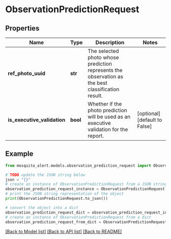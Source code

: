 # ObservationPredictionRequest


## Properties

Name | Type | Description | Notes
------------ | ------------- | ------------- | -------------
**ref_photo_uuid** | **str** | The selected photo whose prediction represents the observation as the best classification result. | 
**is_executive_validation** | **bool** | Whether if the photo prediction will be used as an executive validation for the report. | [optional] [default to False]

## Example

```python
from mosquito_alert.models.observation_prediction_request import ObservationPredictionRequest

# TODO update the JSON string below
json = "{}"
# create an instance of ObservationPredictionRequest from a JSON string
observation_prediction_request_instance = ObservationPredictionRequest.from_json(json)
# print the JSON string representation of the object
print(ObservationPredictionRequest.to_json())

# convert the object into a dict
observation_prediction_request_dict = observation_prediction_request_instance.to_dict()
# create an instance of ObservationPredictionRequest from a dict
observation_prediction_request_from_dict = ObservationPredictionRequest.from_dict(observation_prediction_request_dict)
```
[[Back to Model list]](../README.md#documentation-for-models) [[Back to API list]](../README.md#documentation-for-api-endpoints) [[Back to README]](../README.md)


